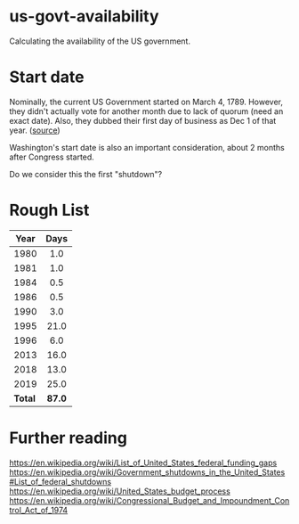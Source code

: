 # us-govt-availability
Calculating the availability of the US government.

# Start date
Nominally, the current US Government started on March 4, 1789. However, they didn't actually vote for another month due to lack of quorum (need an exact date). Also, they dubbed their first day of business as Dec 1 of that year. ([source](https://constitutioncenter.org/blog/march-4-a-forgotten-huge-day-in-american-politics))

Washington's start date is also an important consideration, about 2 months after Congress started.

Do we consider this the first "shutdown"?

# Rough List
| Year        | Days           |
| ------------- |:-------------:|
| 1980 | 1.0 |
| 1981 | 1.0 |
| 1984 | 0.5 |
| 1986 | 0.5 |
| 1990 | 3.0 |
| 1995 | 21.0 |
| 1996 | 6.0 |
| 2013 | 16.0 |
| 2018 | 13.0 |
| 2019 | 25.0 |
| **Total** | **87.0** |

# Further reading
https://en.wikipedia.org/wiki/List_of_United_States_federal_funding_gaps
https://en.wikipedia.org/wiki/Government_shutdowns_in_the_United_States#List_of_federal_shutdowns
https://en.wikipedia.org/wiki/United_States_budget_process
https://en.wikipedia.org/wiki/Congressional_Budget_and_Impoundment_Control_Act_of_1974
